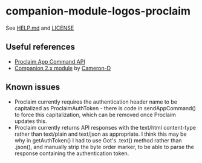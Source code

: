 # companion-module-logos-proclaim

See [HELP.md](./companion/HELP.md) and [LICENSE](./LICENSE)

## Useful references

- [Proclaim App Command API](https://support.faithlife.com/hc/en-us/articles/4972373093005)
- [Companion 2.x module](https://github.com/Cameron-D/companion-module-faithlife-proclaim) by [Cameron-D](https://github.com/Cameron-D)

## Known issues

- Proclaim currently requires the authentication header name to be capitalized as ProclaimAuthToken - there is
  code in sendAppCommand() to force this capitalization, which can be removed once Proclaim updates this.
- Proclaim currently returns API responses with the text/html content-type rather than text/plain and text/json
  as appropriate. I think this may be why in getAuthToken() I had to use Got's .text() method rather than .json(),
  and manually strip the byte order marker, to be able to parse the response containing the authentication token.
